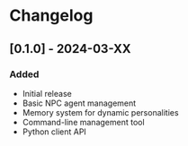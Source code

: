 # Changelog

## [0.1.0] - 2024-03-XX

### Added
- Initial release
- Basic NPC agent management
- Memory system for dynamic personalities
- Command-line management tool
- Python client API 